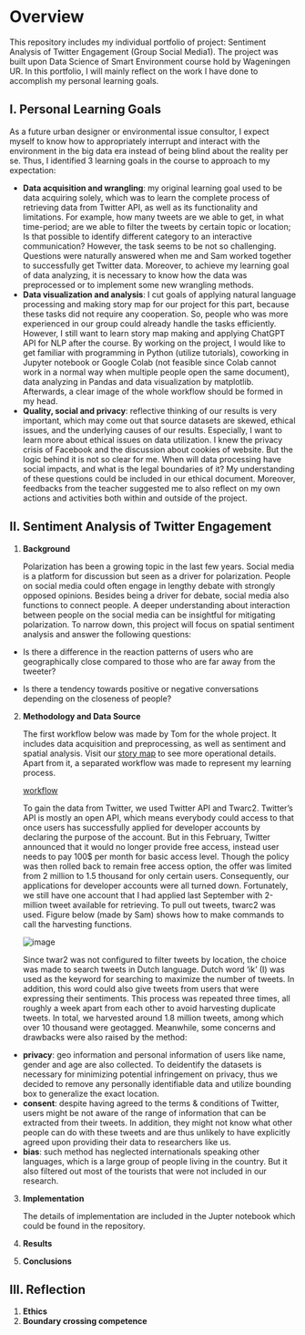 # Overview
This repository includes my individual portfolio of project: Sentiment Analysis of Twitter Engagement (Group Social Media1). The project was built upon Data Science of Smart Environment course hold by Wageningen UR. In this portfolio, I will mainly reflect on the work I have done to accomplish my personal learning goals.
## I. Personal Learning Goals
As a future urban designer or environmental issue consultor, I expect myself to know how to appropriately interrupt and interact with the environment in the big data era instead of being blind about the reality per se. Thus, I identified 3 learning goals in the course to approach to my expectation: 
* **Data acquisition and wrangling**: my original learning goal used to be data acquiring solely, which was to learn the complete process of retrieving data from Twitter API, as well as its functionality and limitations. For example, how many tweets are we able to get, in what time-period; are we able to filter the tweets by certain topic or location; Is that possible to identify different category to an interactive communication? However, the task seems to be not so challenging. Questions were naturally answered when me and Sam worked together to successfully get Twitter data. Moreover, to achieve my learning goal of data analyzing, it is necessary to know how the data was preprocessed or to implement some new wrangling methods.
* **Data visualization and analysis**: I cut goals of applying natural language processing and making story map for our project for this part, because these tasks did not require any cooperation. So, people who was more experienced in our group could already handle the tasks efficiently. However, I still want to learn story map making and applying ChatGPT API for NLP after the course. By working on the project, I would like to get familiar with programming in Python (utilize tutorials), coworking in Jupyter notebook or Google Colab (not feasible since Colab cannot work in a normal way when multiple people open the same document), data analyzing in Pandas and data visualization by matplotlib. Afterwards, a clear image of the whole workflow should be formed in my head. 
* **Quality, social and privacy**: reflective thinking of our results is very important, which may come out that source datasets are skewed, ethical issues, and the underlying causes of our results. Especially, I want to learn more about ethical issues on data utilization. I knew the privacy crisis of Facebook and the discussion about cookies of website. But the logic behind it is not so clear for me. When will data processing have social impacts, and what is the legal boundaries of it? My understanding of these questions could be included in our ethical document. Moreover, feedbacks from the teacher suggested me to also reflect on my own actions and activities both within and outside of the project.
## II. Sentiment Analysis of Twitter Engagement
1. **Background**

    Polarization has been a growing topic in the last few years. Social media is a platform for discussion but seen as a driver for polarization. People on social media could often engage in lengthy debate with strongly opposed opinions. Besides being a driver for debate, social media also functions to connect people. A deeper understanding about interaction between people on the social media can be insightful for mitigating polarization. To narrow down, this project will focus on spatial sentiment analysis and answer the following questions:

- Is there a difference in the reaction patterns of users who are geographically close compared to those who are far away from the tweeter?

- Is there a tendency towards positive or negative conversations depending on the closeness of people?

2. **Methodology and Data Source**

    The first workflow below was made by Tom for the whole project. It includes data acquisition and preprocessing, as well as sentiment and spatial analysis. Visit our [story map](https://storymaps.arcgis.com/stories/ffc11d7f630d4eed801a5e8b12742766) to see more operational details. Apart from it, a separated workflow was made to represent my learning process. 
    
    [workflow](https://user-images.githubusercontent.com/131768624/236615377-59a1f0b0-1908-439f-a995-0a76d4fb7dfe.png)

    To gain the data from Twitter, we used Twitter API and Twarc2. Twitter’s API is mostly an open API, which means everybody could access to that once users has successfully applied for developer accounts by declaring the purpose of the account. But in this February, Twitter announced that it would no longer provide free access, instead user needs to pay 100$ per month for basic access level. Though the policy was then rolled back to remain free access option, the offer was limited from 2 million to 1.5 thousand for only certain users. Consequently, our applications for developer accounts were all turned down. Fortunately, we still have one account that I had applied last September with 2-million tweet available for retrieving. To pull out tweets, twarc2 was used. Figure below (made by Sam) shows how to make commands to call the harvesting functions.
    
    ![image](https://user-images.githubusercontent.com/131768624/236615337-a6bae067-e0c5-4d77-8164-b73c36e6a5f5.png)
 
    Since twar2 was not configured to filter tweets by location, the choice was made to search tweets in Dutch language. Dutch word ‘ik’ (I) was used as the keyword for searching to maximize the number of tweets. In addition, this word could also give tweets from users that were expressing their sentiments. This process was repeated three times, all roughly a week apart from each other to avoid harvesting duplicate tweets. In total, we harvested around 1.8 million tweets, among which over 10 thousand were geotagged. Meanwhile, some concerns and drawbacks were also raised by the method:
- **privacy**: geo information and personal information of users like name, gender and age are also collected. To deidentify the datasets is necessary for minimizing potential infringement on privacy, thus we decided to remove any personally identifiable data and utilize bounding box to generalize the exact location.
- **consent**: despite having agreed to the terms & conditions of Twitter, users might be not aware of the range of information that can be extracted from their tweets. In addition, they might not know what other people can do with these tweets and are thus unlikely to have explicitly agreed upon providing their data to researchers like us. 
- **bias**: such method has neglected internationals speaking other languages, which is a large group of people living in the country. But it also filtered out most of the tourists that were not included in our research. 
    
3. **Implementation**

    The details of implementation are included in the Jupter notebook which could be found in the repository.

4. **Results**
5. **Conclusions**
## III. Reflection 
1. **Ethics**
2. **Boundary crossing competence** 
